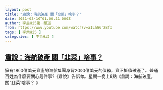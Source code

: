 ```yaml
---
layout: post
title: "肅說：海航破產 關「韭菜」啥事？"
date: 2021-02-16T01:00:21.000Z
author: 李肅Hi5第一頻道
from: https://www.youtube.com/watch?v=aILhG6r2BfI
tags: [ 李肃Hi5 ]
categories: [ 李肃Hi5 ]
---
```

<!--1613437221000-->
[肅說：海航破產 關「韭菜」啥事？](https://www.youtube.com/watch?v=aILhG6r2BfI)
------

<div>
擁有1800億美元資產的海航集團身背2000億美元的債務，資不抵債破產了。普通百姓為什麼要關心這件事?《肅說》告訴你。星期一晚上8點《肅說：海航破產，關“韭菜”啥事？ 》
</div>
